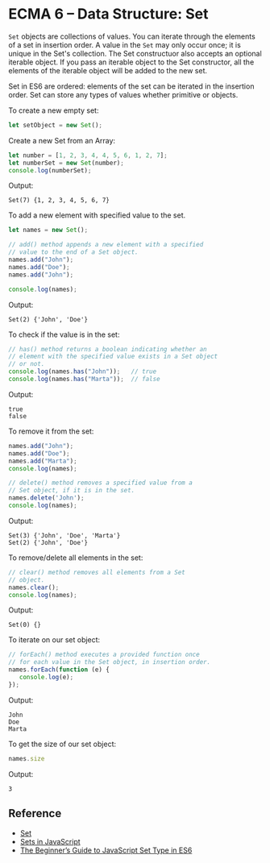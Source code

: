 # ECMA 6 – Data Structure: Set

`Set` objects are collections of values. You can iterate through the elements of a set in insertion order. A value in the `Set` may only occur once; it is unique in the Set's collection. The Set constructuor also accepts an optional iterable object. If you pass an iterable object to the Set constructor, all the elements of the iterable object will be added to the new set.

Set in ES6 are ordered: elements of the set can be iterated in the insertion order. Set can store any types of values whether primitive or objects.


To create a new empty set:
```javascript
let setObject = new Set();
```

Create a new Set from an Array:
```javascript
let number = [1, 2, 3, 4, 4, 5, 6, 1, 2, 7];
let numberSet = new Set(number);
console.log(numberSet);
```

Output:
```
Set(7) {1, 2, 3, 4, 5, 6, 7}
```

To add a new element with specified value to the set.
```javascript
let names = new Set();

// add() method appends a new element with a specified
// value to the end of a Set object.
names.add("John");
names.add("Doe");
names.add("John");

console.log(names);
```

Output:
```
Set(2) {'John', 'Doe'}
```

To check if the value is in the set:
```javascript
// has() method returns a boolean indicating whether an
// element with the specified value exists in a Set object
// or not.
console.log(names.has("John"));   // true
console.log(names.has("Marta"));  // false
```

Output:
```
true
false
```

To remove it from the set:
```javascript
names.add("John");
names.add("Doe");
names.add("Marta");
console.log(names);

// delete() method removes a specified value from a
// Set object, if it is in the set.
names.delete('John');
console.log(names);
```

Output:
```
Set(3) {'John', 'Doe', 'Marta'}
Set(2) {'John', 'Doe'}
```

To remove/delete all elements in the set:
```javascript
// clear() method removes all elements from a Set
// object.
names.clear();
console.log(names);
```

Output:
```
Set(0) {}
```

To iterate on our set object:
```javascript
// forEach() method executes a provided function once
// for each value in the Set object, in insertion order.
names.forEach(function (e) {
   console.log(e);
});
```

Output:
```
John
Doe
Marta
```

To get the size of our set object:
```javascript
names.size
```

Output:
```
3
```

## Reference
* [Set](https://developer.mozilla.org/en-US/docs/Web/JavaScript/Reference/Global_Objects/Set)
* [Sets in JavaScript](https://www.geeksforgeeks.org/sets-in-javascript/)
* [The Beginner’s Guide to JavaScript Set Type in ES6](https://www.javascripttutorial.net/es6/javascript-set/)
